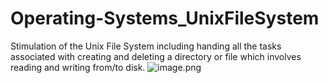 # Operating-Systems_UnixFileSystem
Stimulation of the Unix File System including handing all the tasks associated with creating and deleting a directory or file which involves reading and writing from/to disk.
![image.png](https://upload-images.jianshu.io/upload_images/2470489-d62dcba2b72444a7.png?imageMogr2/auto-orient/strip%7CimageView2/2/w/1240)
